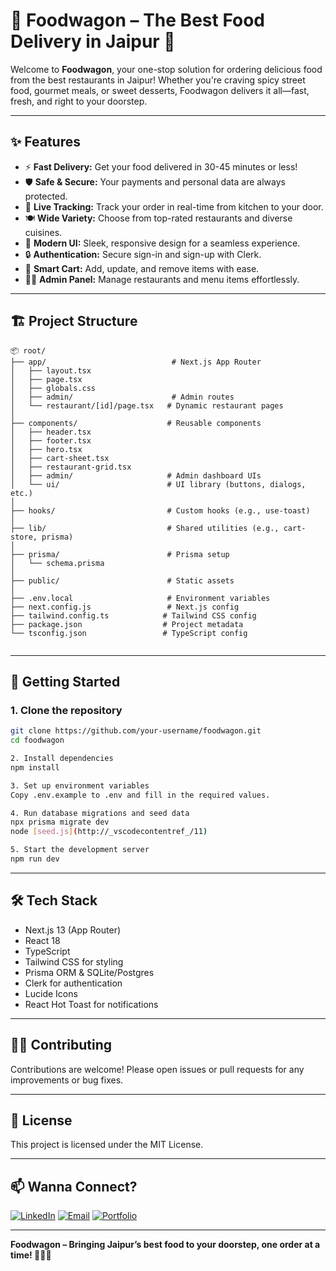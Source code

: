 # 🍔 Foodwagon – The Best Food Delivery in Jaipur 🚀

Welcome to **Foodwagon**, your one-stop solution for ordering delicious food from the best restaurants in Jaipur! Whether you're craving spicy street food, gourmet meals, or sweet desserts, Foodwagon delivers it all—fast, fresh, and right to your doorstep. 

---

## ✨ Features

- ⚡ **Fast Delivery:** Get your food delivered in 30-45 minutes or less!
- 🛡️ **Safe & Secure:** Your payments and personal data are always protected.
- 🚚 **Live Tracking:** Track your order in real-time from kitchen to your door.
- 🍽️ **Wide Variety:** Choose from top-rated restaurants and diverse cuisines.
- 📱 **Modern UI:** Sleek, responsive design for a seamless experience.
- 🔒 **Authentication:** Secure sign-in and sign-up with Clerk.
- 🛒 **Smart Cart:** Add, update, and remove items with ease.
- 🧑‍💼 **Admin Panel:** Manage restaurants and menu items effortlessly.

---

## 🏗️ Project Structure

```
📦 root/
├── app/                            # Next.js App Router
│   ├── layout.tsx
│   ├── page.tsx
│   ├── globals.css
│   ├── admin/                      # Admin routes
│   └── restaurant/[id]/page.tsx   # Dynamic restaurant pages
│
├── components/                    # Reusable components
│   ├── header.tsx
│   ├── footer.tsx
│   ├── hero.tsx
│   ├── cart-sheet.tsx
│   ├── restaurant-grid.tsx
│   ├── admin/                     # Admin dashboard UIs
│   └── ui/                        # UI library (buttons, dialogs, etc.)
│
├── hooks/                         # Custom hooks (e.g., use-toast)
│
├── lib/                           # Shared utilities (e.g., cart-store, prisma)
│
├── prisma/                        # Prisma setup
│   └── schema.prisma
│
├── public/                        # Static assets
│
├── .env.local                     # Environment variables
├── next.config.js                 # Next.js config
├── tailwind.config.ts            # Tailwind CSS config
├── package.json                  # Project metadata
└── tsconfig.json                 # TypeScript config


```


---

## 🚀 Getting Started

### 1. **Clone the repository**

```sh
git clone https://github.com/your-username/foodwagon.git
cd foodwagon

2. Install dependencies
npm install

3. Set up environment variables
Copy .env.example to .env and fill in the required values.

4. Run database migrations and seed data
npx prisma migrate dev
node [seed.js](http://_vscodecontentref_/11)

5. Start the development server
npm run dev

```

---

## 🛠️ Tech Stack

- Next.js 13 (App Router)
- React 18
- TypeScript
- Tailwind CSS for styling
- Prisma ORM & SQLite/Postgres
- Clerk for authentication
- Lucide Icons
- React Hot Toast for notifications

---

## 👨‍💻 Contributing

Contributions are welcome! Please open issues or pull requests for any improvements or bug fixes.

---

## 📄 License

This project is licensed under the MIT License.

---

## 📫 Wanna Connect?

[![LinkedIn](https://img.shields.io/badge/LinkedIn-Connect-blue?style=flat&logo=linkedin)](https://www.linkedin.com/in/piyush64bit)
[![Email](https://img.shields.io/badge/Email-Me-informational?style=flat&logo=gmail)](mailto:piiyush.sonii@outlook.com)
[![Portfolio](https://img.shields.io/badge/Portfolio-Visit%20Now-9cf?style=flat&logo=vercel)](https://piyushportfolio.live)

---

**Foodwagon – Bringing Jaipur’s best food to your doorstep, one order at a time! 🍕🍟🍛**